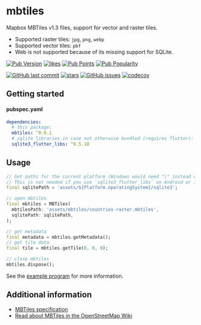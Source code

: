 # mbtiles

Mapbox MBTiles v1.3 files, support for vector and raster tiles.

- Supported raster tiles: `jpg`, `png`, `webp` 
- Supported vector tiles: `pbf`
- Web is not supported because of its missing support for SQLite.

[![Pub Version](https://img.shields.io/pub/v/mbtiles)](https://pub.dev/packages/mbtiles)
[![likes](https://img.shields.io/pub/likes/mbtiles?logo=flutter)](https://pub.dev/packages/mbtiles)
[![Pub Points](https://img.shields.io/pub/points/mbtiles)](https://pub.dev/packages/mbtiles/score)
[![Pub Popularity](https://img.shields.io/pub/popularity/mbtiles)](https://pub.dev/packages/mbtiles)

[![GitHub last commit](https://img.shields.io/github/last-commit/josxha/dart_mbtiles)](https://github.com/josxha/dart_mbtiles)
[![stars](https://badgen.net/github/stars/josxha/dart_mbtiles?label=stars&color=green&icon=github)](https://github.com/josxha/dart_mbtiles/stargazers)
[![GitHub issues](https://img.shields.io/github/issues/josxha/dart_mbtiles)](https://github.com/josxha/dart_mbtiles/issues)
[![codecov](https://codecov.io/gh/josxha/dart_mbtiles/graph/badge.svg?token=RGB99KA1GJ)](https://codecov.io/gh/josxha/dart_mbtiles)

## Getting started

#### pubspec.yaml
```yaml
dependencies:
  # this package:
  mbtiles: ^0.0.1
  # sqlite libraries in case not otherwise bundled (requires flutter):
  sqlite3_flutter_libs: ^0.5.18
```

## Usage

```dart
// Get paths for the current platform (Windows would need "\" instead of "/"). 
// This is not needed if you use `sqlite3_flutter_libs` on Android or iOS.
final sqlitePath = 'assets/${Platform.operatingSystem}/sqlite3';

// open mbtiles
final mbtiles = MBTiles(
  mbtilesPath: 'assets/mbtiles/countries-raster.mbtiles',
  sqlitePath: sqlitePath,
);

// get metadata
final metadata = mbtiles.getMetadata();
// get tile data
final tile = mbtiles.getTile(0, 0, 0);

// close mbtiles
mbtiles.dispose();
```

See the [example program](https://pub.dev/packages/mbtiles/example) for more information.

## Additional information

- [MBTiles specification](https://github.com/mapbox/mbtiles-spec)
- [Read about MBTiles in the OpenStreetMap Wiki](https://wiki.openstreetmap.org/wiki/MBTiles)